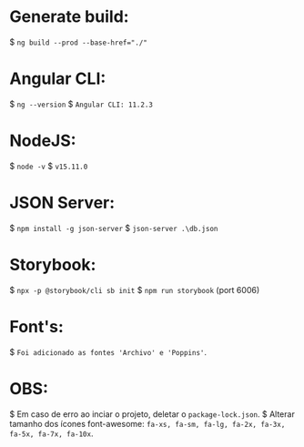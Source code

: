 # Generate build:
$ `ng build --prod --base-href="./"`

# Angular CLI:
$ `ng --version`
$ `Angular CLI: 11.2.3`

# NodeJS:
$ `node -v`
$ `v15.11.0`

# JSON Server:
$ `npm install -g json-server`
$ `json-server .\db.json`

# Storybook:
$ `npx -p @storybook/cli sb init`
$ `npm run storybook` (port 6006)

# Font's:
$ `Foi adicionado as fontes 'Archivo' e 'Poppins'`.

# OBS:
$ Em caso de erro ao inciar o projeto, deletar o `package-lock.json`.
$ Alterar tamanho dos ícones font-awesome: `fa-xs, fa-sm, fa-lg, fa-2x, fa-3x, fa-5x, fa-7x, fa-10x`.
